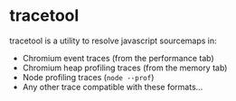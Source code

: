 # tracetool

tracetool is a utility to resolve javascript sourcemaps in:

- Chromium event traces (from the performance tab)
- Chromium heap profiling traces (from the memory tab)
- Node profiling traces (`node --prof`)
- Any other trace compatible with these formats...
